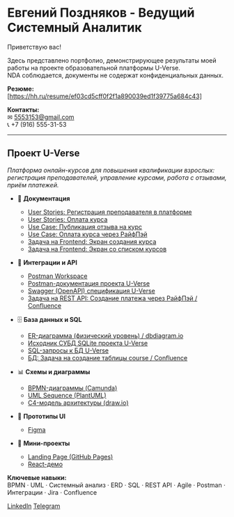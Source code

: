 # Евгений Поздняков  - Ведущий Системный Аналитик

Приветствую вас!

Здесь представлено портфолио, демонстрирующее результаты моей работы на проекте образовательной платформы U-Verse.  
NDA соблюдается, документы не содержат конфиденциальных данных.

**Резюме:**  
[https://hh.ru/resume/ef03cd5cff0f2f1a890039ed1f39775a684c43]

**Контакты:**  
✉ 5553153@gmail.com  
📞 +7 (916) 555-31-53

---

## Проект U-Verse  
*Платформа онлайн-курсов для повышения квалификации взрослых: регистрация преподавателей, управление курсами, работа с отзывами, приём платежей.*  

- 📄 **Документация**  
  - [User Stories: Регистрация преподавателя в платформе](https://github.com/getanalyst/U-Verse/blob/main/docs/UserStories.md)
  - [User Stories: Оплата курса](https://github.com/getanalyst/U-Verse/blob/main/docs/UserStories.md)
  - [Use Case: Публикация отзыва на курс](https://github.com/getanalyst/U-Verse/blob/main/docs/UseCases/BasicUseCases.md)  
  - [Use Case: Оплата курса через РайфПэй](https://github.com/getanalyst/U-Verse/blob/main/docs/UseCases/IntegrationUseCases.md)  
  - [Задача на Frontend: Экран создания курса](https://github.com/getanalyst/U-Verse/blob/main/docs/Tasks/FrontendTasks.md)
  - [Задача на Frontend: Экран со списком курсов](https://github.com/getanalyst/U-Verse/blob/main/docs/Tasks/FrontendTasks.md)  
    
- 🔗 **Интеграции и API**  
  - [Postman Workspace](https://www.postman.com/getanalysts/workspace/U-Verse)  
  - [Postman-документация проекта U-Verse](https://documenter.getpostman.com/view/123456/U-Verse)  
  - [Swagger (OpenAPI) спецификация U-Verse](https://github.com/getanalyst/U-Verse/blob/main/api/openapi.yaml)
  - [Задача на REST API: Создание платежа через РайфПэй / Confluence](https://github.com/getanalyst/U-Verse/blob/main/docs/Tasks/ApiTasks.md)  
 
  
- 🗄 **База данных и SQL**  
  - [ER-диаграмма (физический уровень) / dbdiagram.io](https://github.com/getanalyst/U-Verse/blob/main/db/ERD_Physical.png)  
  - [Исходник СУБД SQLite проекта U-Verse](https://github.com/getanalyst/U-Verse/blob/main/db/UVerse.db)  
  - [SQL-запросы к БД U-Verse](https://github.com/getanalyst/U-Verse/blob/main/db/queries.sql)
  - [БД: Задача на создание таблицы course / Confluence](https://github.com/getanalyst/U-Verse/blob/main/docs/Tasks/DbTasks.md)  
 
  
- 📊 **Схемы и диаграммы**  
  - [BPMN-диаграммы (Camunda)](https://github.com/getanalyst/U-Verse/blob/main/diagrams/BPMN_Diagrams.pdf)  
  - [UML Sequence (PlantUML)](https://github.com/getanalyst/U-Verse/blob/main/diagrams/Sequence_Diagrams.pdf)  
  - [C4-модель архитектуры (draw.io)](https://github.com/getanalyst/U-Verse/blob/main/diagrams/C4_Architecture.png)
 
    
- 🎨 **Прототипы UI**  
  - [Figma](https://www.figma.com/file/XYZ/U-Verse-UI-Prototypes)
 
    
- 🚀 **Мини-проекты**  
  - [Landing Page (GitHub Pages)](https://ekaterinaananeyeva.github.io/U-Verse-Landing)  
  - [React-демо](https://github.com/getanalyst/U-Verse-React-Demo)  


**Ключевые навыки:**  
BPMN · UML · Системный анализ · ERD · SQL · REST API · Agile · Postman · Интеграции · Jira · Confluence

[LinkedIn](https://linkedin.com/in/username) 
[Telegram](https://t.me/getanalysts)
